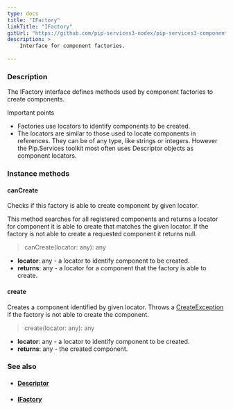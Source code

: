 ```yaml
---
type: docs
title: "IFactory"
linkTitle: "IFactory"
gitUrl: "https://github.com/pip-services3-nodex/pip-services3-components-nodex"
description: >
    Interface for component factories.
    
---
```


### Description

The IFactory interface defines methods used by component factories to create components.

Important points

- Factories use locators to identify components to be created.
- The locators are similar to those used to locate components in references. They can be of any type, like strings or integers. However the Pip.Services toolkit most often uses Descriptor objects as component locators.

### Instance methods

#### canCreate
Checks if this factory is able to create component by given locator.

This method searches for all registered components and returns
a locator for component it is able to create that matches the given locator.
If the factory is not able to create a requested component it returns null.

>  canCreate(locator: any): any

- **locator**: any - a locator to identify component to be created.
- **returns**: any - a locator for a component that the factory is able to create.


#### create
Creates a component identified by given locator.
Throws a [CreateException](../create_exception) if the factory is not able to create the component.

> create(locator: any): any

- **locator**: any - a locator to identify component to be created.
- **returns**: any - the created component.



### See also
- #### [Descriptor](../../../commons/refer/descriptor)
- #### [IFactory](../ifactory)
